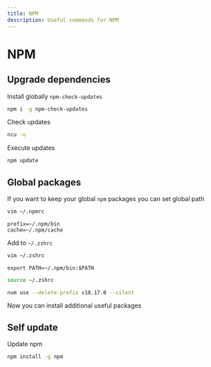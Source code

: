 ```yaml
---
title: NPM
description: Useful commands for NPM
---
```


# NPM

## Upgrade dependencies

Install globally `npm-check-updates`

```bash
npm i -g npm-check-updates
```

Check updates

```bash
ncu -u
```

Execute updates

```bash
npm update
```

## Global packages

If you want to keep your global `npm` packages you can set global path

```bash
vim ~/.npmrc
```

```bash[~/.npmrc]
prefix=~/.npm/bin
cache=~/.npm/cache
```

Add to `~/.zshrc`

```bash
vim ~/.zshrc
```

```bash[~/.zshrc]
export PATH=~/.npm/bin:$PATH
```

```bash
source ~/.zshrc
```

```bash
nvm use --delete-prefix v18.17.0 --silent
```

Now you can install additional useful packages

## Self update

Update npm

```bash
npm install -g npm
```